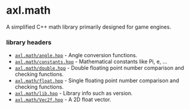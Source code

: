 # axl.math
A simplified C++ math library primarily designed for game engines.

### library headers
- [`axl.math/angle.hpp`](/include/axl.math/angle.hpp) 	- Angle conversion functions.
- [`axl.math/constants.hpp`](/include/axl.math/constants.hpp)	- Mathematical constants like Pi, e, ...
- [`axl.math/double.hpp`](/include/axl.math/double.hpp) 	- Double floating point number comparison and checking functions.
- [`axl.math/float.hpp`](/include/axl.math/float.hpp) 	- Single floating point number comparison and checking functions.
- [`axl.math/lib.hpp`](/include/axl.math/lib.hpp) 	- Library info such as version.
- [`axl.math/Vec2f.hpp`](/include/axl.math/Vec2f.hpp) 	- A 2D float vector.